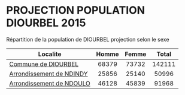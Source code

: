 # PROJECTION POPULATION DIOURBEL 2015
	
Répartition de la population de DIOURBEL projection selon le sexe
	
| Localite  | Homme | Femme | Total |
| --------- |:-----:|:-----:|:-----:|
| [Commune de DIOURBEL](DIOURBEL) | 68379 | 73732 | 142111 |
| [Arrondissement de NDINDY](NDINDY) | 25856 | 25140 | 50996 |
| [Arrondissement de NDOULO](NDOULO) | 46128 | 45839 | 91968 |
